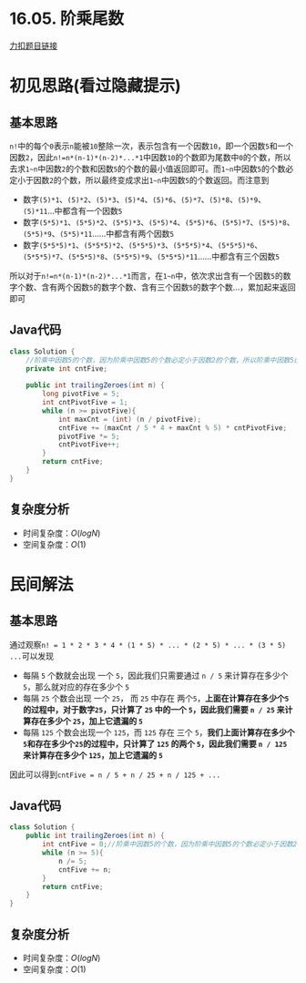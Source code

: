 # 16.05. 阶乘尾数

[力扣题目链接](https://leetcode-cn.com/problems/factorial-zeros-lcci/)


# 初见思路(看过隐藏提示)

## 基本思路

`n!`中的每个`0`表示`n`能被`10`整除一次，表示包含有一个因数`10`，即一个因数`5`和一个因数`2`，因此`n!=n*(n-1)*(n-2)*...*1`中因数`10`的个数即为尾数中`0`的个数，所以去求`1~n`中因数`2`的个数和因数`5`的个数的最小值返回即可。而`1~n`中因数`5`的个数必定小于因数`2`的个数，所以最终变成求出`1~n`中因数`5`的个数返回。而注意到

- 数字`(5)*1`、`(5)*2`、`(5)*3`、`(5)*4`、`(5)*6`、`(5)*7`、`(5)*8`、`(5)*9`、`(5)*11`...中都含有一个因数`5`
- 数字`(5*5)*1`、`(5*5)*2`、`(5*5)*3`、`(5*5)*4`、`(5*5)*6`、`(5*5)*7`、`(5*5)*8`、`(5*5)*9`、`(5*5)*11`......中都含有两个因数`5`
- 数字`(5*5*5)*1`、`(5*5*5)*2`、`(5*5*5)*3`、`(5*5*5)*4`、`(5*5*5)*6`、`(5*5*5)*7`、`(5*5*5)*8`、`(5*5*5)*9`、`(5*5*5)*11`......中都含有三个因数`5`

所以对于`n!=n*(n-1)*(n-2)*...*1`而言，在`1~n`中，依次求出含有一个因数`5`的数字个数、含有两个因数`5`的数字个数、含有三个因数`5`的数字个数...，累加起来返回即可


## Java代码
```java
class Solution {
    //阶乘中因数5的个数，因为阶乘中因数5的个数必定小于因数2的个数，所以阶乘中因数5的个数即为因数10的个数
    private int cntFive;
    
    public int trailingZeroes(int n) {
        long pivotFive = 5;
        int cntPivotFive = 1;
        while (n >= pivotFive){
            int maxCnt = (int) (n / pivotFive);
            cntFive += (maxCnt / 5 * 4 + maxCnt % 5) * cntPivotFive;
            pivotFive *= 5;
            cntPivotFive++;
        }
        return cntFive;
    }
}
```

## 复杂度分析
- 时间复杂度：$O(logN)$
- 空间复杂度：$O(1)$

# 民间解法

## 基本思路

通过观察`n! = 1 * 2 * 3 * 4 * (1 * 5) * ... * (2 * 5) * ... * (3 * 5) ...`可以发现

- 每隔 `5` 个数就会出现 一个 `5`，因此我们只需要通过 `n / 5` 来计算存在多少个 `5`，那么就对应的存在多少个 `5`
- 每隔 `25` 个数会出现 一个 `25`， 而 `25` 中存在 两个`5`，<strong>上面在计算存在多少个`5`的过程中，对于数字`25`，只计算了 `25` 中的一个 `5`，因此我们需要 `n / 25` 来计算存在多少个 `25`，加上它遗漏的 `5`</strong>
- 每隔 `125` 个数会出现一个 `125`，而 `125` 存在 三个 `5`，<strong>我们上面计算存在多少个`5`和存在多少个`25`的过程中，只计算了 `125` 的两个 `5`，因此我们需要 `n / 125` 来计算存在多少个 `125`，加上它遗漏的 `5`</strong>

因此可以得到`cntFive = n / 5 + n / 25 + n / 125 + ...`

## Java代码
```java
class Solution {
    public int trailingZeroes(int n) {
        int cntFive = 0;//阶乘中因数5的个数，因为阶乘中因数5的个数必定小于因数2的个数，所以阶乘中因数5的个数即为因数10的个数  
        while (n >= 5){
            n /= 5;
            cntFive += n;
        }
        return cntFive;
    }
}
```

## 复杂度分析
- 时间复杂度：$O(logN)$
- 空间复杂度：$O(1)$